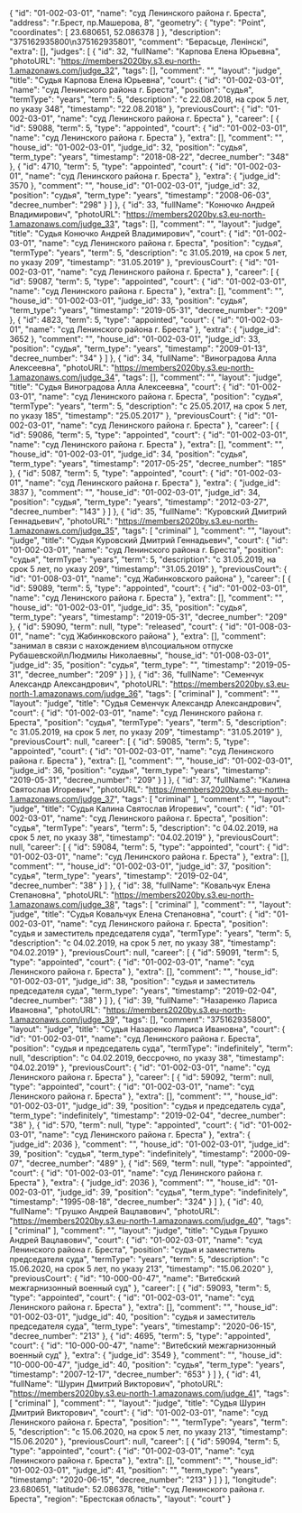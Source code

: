 {
    "id": "01-002-03-01",
    "name": "суд Ленинского района г. Бреста",
    "address": "г.Брест, пр.Машерова, 8",
    "geometry": {
        "type": "Point",
        "coordinates": [
            23.680651,
            52.086378
        ]
    },
    "description": "375162935800\n375162935801",
    "comment": "Берасьце, Ленінскі",
    "extra": [],
    "judges": [
        {
            "id": 32,
            "fullName": "Карпова Елена Юрьевна",
            "photoURL": "https://members2020by.s3.eu-north-1.amazonaws.com/judge_32",
            "tags": [],
            "comment": "",
            "layout": "judge",
            "title": "Судья Карпова Елена Юрьевна",
            "court": {
                "id": "01-002-03-01",
                "name": "суд Ленинского района г. Бреста",
                "position": "судья",
                "termType": "years",
                "term": 5,
                "description": "c 22.08.2018, на срок 5 лет, по указу 348",
                "timestamp": "22.08.2018"
            },
            "previousCourt": {
                "id": "01-002-03-01",
                "name": "суд Ленинского района г. Бреста"
            },
            "career": [
                {
                    "id": 59088,
                    "term": 5,
                    "type": "appointed",
                    "court": {
                        "id": "01-002-03-01",
                        "name": "суд Ленинского района г. Бреста"
                    },
                    "extra": [],
                    "comment": "",
                    "house_id": "01-002-03-01",
                    "judge_id": 32,
                    "position": "судья",
                    "term_type": "years",
                    "timestamp": "2018-08-22",
                    "decree_number": "348"
                },
                {
                    "id": 4710,
                    "term": 5,
                    "type": "appointed",
                    "court": {
                        "id": "01-002-03-01",
                        "name": "суд Ленинского района г. Бреста"
                    },
                    "extra": {
                        "judge_id": 3570
                    },
                    "comment": "",
                    "house_id": "01-002-03-01",
                    "judge_id": 32,
                    "position": "судья",
                    "term_type": "years",
                    "timestamp": "2008-06-03",
                    "decree_number": "298"
                }
            ]
        },
        {
            "id": 33,
            "fullName": "Конючко Андрей Владимирович",
            "photoURL": "https://members2020by.s3.eu-north-1.amazonaws.com/judge_33",
            "tags": [],
            "comment": "",
            "layout": "judge",
            "title": "Судья Конючко Андрей Владимирович",
            "court": {
                "id": "01-002-03-01",
                "name": "суд Ленинского района г. Бреста",
                "position": "судья",
                "termType": "years",
                "term": 5,
                "description": "c 31.05.2019, на срок 5 лет, по указу 209",
                "timestamp": "31.05.2019"
            },
            "previousCourt": {
                "id": "01-002-03-01",
                "name": "суд Ленинского района г. Бреста"
            },
            "career": [
                {
                    "id": 59087,
                    "term": 5,
                    "type": "appointed",
                    "court": {
                        "id": "01-002-03-01",
                        "name": "суд Ленинского района г. Бреста"
                    },
                    "extra": [],
                    "comment": "",
                    "house_id": "01-002-03-01",
                    "judge_id": 33,
                    "position": "судья",
                    "term_type": "years",
                    "timestamp": "2019-05-31",
                    "decree_number": "209"
                },
                {
                    "id": 4823,
                    "term": 5,
                    "type": "appointed",
                    "court": {
                        "id": "01-002-03-01",
                        "name": "суд Ленинского района г. Бреста"
                    },
                    "extra": {
                        "judge_id": 3652
                    },
                    "comment": "",
                    "house_id": "01-002-03-01",
                    "judge_id": 33,
                    "position": "судья",
                    "term_type": "years",
                    "timestamp": "2009-01-13",
                    "decree_number": "34"
                }
            ]
        },
        {
            "id": 34,
            "fullName": "Виноградова Алла Алексеевна",
            "photoURL": "https://members2020by.s3.eu-north-1.amazonaws.com/judge_34",
            "tags": [],
            "comment": "",
            "layout": "judge",
            "title": "Судья Виноградова Алла Алексеевна",
            "court": {
                "id": "01-002-03-01",
                "name": "суд Ленинского района г. Бреста",
                "position": "судья",
                "termType": "years",
                "term": 5,
                "description": "c 25.05.2017, на срок 5 лет, по указу 185",
                "timestamp": "25.05.2017"
            },
            "previousCourt": {
                "id": "01-002-03-01",
                "name": "суд Ленинского района г. Бреста"
            },
            "career": [
                {
                    "id": 59086,
                    "term": 5,
                    "type": "appointed",
                    "court": {
                        "id": "01-002-03-01",
                        "name": "суд Ленинского района г. Бреста"
                    },
                    "extra": [],
                    "comment": "",
                    "house_id": "01-002-03-01",
                    "judge_id": 34,
                    "position": "судья",
                    "term_type": "years",
                    "timestamp": "2017-05-25",
                    "decree_number": "185"
                },
                {
                    "id": 5087,
                    "term": 5,
                    "type": "appointed",
                    "court": {
                        "id": "01-002-03-01",
                        "name": "суд Ленинского района г. Бреста"
                    },
                    "extra": {
                        "judge_id": 3837
                    },
                    "comment": "",
                    "house_id": "01-002-03-01",
                    "judge_id": 34,
                    "position": "судья",
                    "term_type": "years",
                    "timestamp": "2012-03-27",
                    "decree_number": "143"
                }
            ]
        },
        {
            "id": 35,
            "fullName": "Куровский Дмитрий Геннадьевич",
            "photoURL": "https://members2020by.s3.eu-north-1.amazonaws.com/judge_35",
            "tags": [
                "criminal"
            ],
            "comment": "",
            "layout": "judge",
            "title": "Судья Куровский Дмитрий Геннадьевич",
            "court": {
                "id": "01-002-03-01",
                "name": "суд Ленинского района г. Бреста",
                "position": "судья",
                "termType": "years",
                "term": 5,
                "description": "c 31.05.2019, на срок 5 лет, по указу 209",
                "timestamp": "31.05.2019"
            },
            "previousCourt": {
                "id": "01-008-03-01",
                "name": "суд Жабинковского района"
            },
            "career": [
                {
                    "id": 59089,
                    "term": 5,
                    "type": "appointed",
                    "court": {
                        "id": "01-002-03-01",
                        "name": "суд Ленинского района г. Бреста"
                    },
                    "extra": [],
                    "comment": "",
                    "house_id": "01-002-03-01",
                    "judge_id": 35,
                    "position": "судья",
                    "term_type": "years",
                    "timestamp": "2019-05-31",
                    "decree_number": "209"
                },
                {
                    "id": 59090,
                    "term": null,
                    "type": "released",
                    "court": {
                        "id": "01-008-03-01",
                        "name": "суд Жабинковского района"
                    },
                    "extra": [],
                    "comment": "занимал в связи с нахождением в\nсоциальном отпуске Рубашевской\nЛюдмилы Николаевны",
                    "house_id": "01-008-03-01",
                    "judge_id": 35,
                    "position": "судья",
                    "term_type": "",
                    "timestamp": "2019-05-31",
                    "decree_number": "209"
                }
            ]
        },
        {
            "id": 36,
            "fullName": "Семенчук Александр Александрович",
            "photoURL": "https://members2020by.s3.eu-north-1.amazonaws.com/judge_36",
            "tags": [
                "criminal"
            ],
            "comment": "",
            "layout": "judge",
            "title": "Судья Семенчук Александр Александрович",
            "court": {
                "id": "01-002-03-01",
                "name": "суд Ленинского района г. Бреста",
                "position": "судья",
                "termType": "years",
                "term": 5,
                "description": "c 31.05.2019, на срок 5 лет, по указу 209",
                "timestamp": "31.05.2019"
            },
            "previousCourt": null,
            "career": [
                {
                    "id": 59085,
                    "term": 5,
                    "type": "appointed",
                    "court": {
                        "id": "01-002-03-01",
                        "name": "суд Ленинского района г. Бреста"
                    },
                    "extra": [],
                    "comment": "",
                    "house_id": "01-002-03-01",
                    "judge_id": 36,
                    "position": "судья",
                    "term_type": "years",
                    "timestamp": "2019-05-31",
                    "decree_number": "209"
                }
            ]
        },
        {
            "id": 37,
            "fullName": "Калина Святослав Игоревич",
            "photoURL": "https://members2020by.s3.eu-north-1.amazonaws.com/judge_37",
            "tags": [
                "criminal"
            ],
            "comment": "",
            "layout": "judge",
            "title": "Судья Калина Святослав Игоревич",
            "court": {
                "id": "01-002-03-01",
                "name": "суд Ленинского района г. Бреста",
                "position": "судья",
                "termType": "years",
                "term": 5,
                "description": "c 04.02.2019, на срок 5 лет, по указу 38",
                "timestamp": "04.02.2019"
            },
            "previousCourt": null,
            "career": [
                {
                    "id": 59084,
                    "term": 5,
                    "type": "appointed",
                    "court": {
                        "id": "01-002-03-01",
                        "name": "суд Ленинского района г. Бреста"
                    },
                    "extra": [],
                    "comment": "",
                    "house_id": "01-002-03-01",
                    "judge_id": 37,
                    "position": "судья",
                    "term_type": "years",
                    "timestamp": "2019-02-04",
                    "decree_number": "38"
                }
            ]
        },
        {
            "id": 38,
            "fullName": "Ковальчук Елена Степановна",
            "photoURL": "https://members2020by.s3.eu-north-1.amazonaws.com/judge_38",
            "tags": [
                "criminal"
            ],
            "comment": "",
            "layout": "judge",
            "title": "Судья Ковальчук Елена Степановна",
            "court": {
                "id": "01-002-03-01",
                "name": "суд Ленинского района г. Бреста",
                "position": "судья и заместитель председателя суда",
                "termType": "years",
                "term": 5,
                "description": "c 04.02.2019, на срок 5 лет, по указу 38",
                "timestamp": "04.02.2019"
            },
            "previousCourt": null,
            "career": [
                {
                    "id": 59091,
                    "term": 5,
                    "type": "appointed",
                    "court": {
                        "id": "01-002-03-01",
                        "name": "суд Ленинского района г. Бреста"
                    },
                    "extra": [],
                    "comment": "",
                    "house_id": "01-002-03-01",
                    "judge_id": 38,
                    "position": "судья и заместитель председателя суда",
                    "term_type": "years",
                    "timestamp": "2019-02-04",
                    "decree_number": "38"
                }
            ]
        },
        {
            "id": 39,
            "fullName": "Назаренко Лариса Ивановна",
            "photoURL": "https://members2020by.s3.eu-north-1.amazonaws.com/judge_39",
            "tags": [],
            "comment": "375162935800",
            "layout": "judge",
            "title": "Судья Назаренко Лариса Ивановна",
            "court": {
                "id": "01-002-03-01",
                "name": "суд Ленинского района г. Бреста",
                "position": "судья и председатель суда",
                "termType": "indefinitely",
                "term": null,
                "description": "c 04.02.2019, бессрочно, по указу 38",
                "timestamp": "04.02.2019"
            },
            "previousCourt": {
                "id": "01-002-03-01",
                "name": "суд Ленинского района г. Бреста"
            },
            "career": [
                {
                    "id": 59092,
                    "term": null,
                    "type": "appointed",
                    "court": {
                        "id": "01-002-03-01",
                        "name": "суд Ленинского района г. Бреста"
                    },
                    "extra": [],
                    "comment": "",
                    "house_id": "01-002-03-01",
                    "judge_id": 39,
                    "position": "судья и председатель суда",
                    "term_type": "indefinitely",
                    "timestamp": "2019-02-04",
                    "decree_number": "38"
                },
                {
                    "id": 570,
                    "term": null,
                    "type": "appointed",
                    "court": {
                        "id": "01-002-03-01",
                        "name": "суд Ленинского района г. Бреста"
                    },
                    "extra": {
                        "judge_id": 2036
                    },
                    "comment": "",
                    "house_id": "01-002-03-01",
                    "judge_id": 39,
                    "position": "судья",
                    "term_type": "indefinitely",
                    "timestamp": "2000-09-07",
                    "decree_number": "489"
                },
                {
                    "id": 569,
                    "term": null,
                    "type": "appointed",
                    "court": {
                        "id": "01-002-03-01",
                        "name": "суд Ленинского района г. Бреста"
                    },
                    "extra": {
                        "judge_id": 2036
                    },
                    "comment": "",
                    "house_id": "01-002-03-01",
                    "judge_id": 39,
                    "position": "судья",
                    "term_type": "indefinitely",
                    "timestamp": "1995-08-18",
                    "decree_number": "324"
                }
            ]
        },
        {
            "id": 40,
            "fullName": "Грушко Андрей Вацлавович",
            "photoURL": "https://members2020by.s3.eu-north-1.amazonaws.com/judge_40",
            "tags": [
                "criminal"
            ],
            "comment": "",
            "layout": "judge",
            "title": "Судья Грушко Андрей Вацлавович",
            "court": {
                "id": "01-002-03-01",
                "name": "суд Ленинского района г. Бреста",
                "position": "судья и заместитель председателя суда",
                "termType": "years",
                "term": 5,
                "description": "c 15.06.2020, на срок 5 лет, по указу 213",
                "timestamp": "15.06.2020"
            },
            "previousCourt": {
                "id": "10-000-00-47",
                "name": "Витебский межгарнизонный военный суд"
            },
            "career": [
                {
                    "id": 59093,
                    "term": 5,
                    "type": "appointed",
                    "court": {
                        "id": "01-002-03-01",
                        "name": "суд Ленинского района г. Бреста"
                    },
                    "extra": [],
                    "comment": "",
                    "house_id": "01-002-03-01",
                    "judge_id": 40,
                    "position": "судья и заместитель председателя суда",
                    "term_type": "years",
                    "timestamp": "2020-06-15",
                    "decree_number": "213"
                },
                {
                    "id": 4695,
                    "term": 5,
                    "type": "appointed",
                    "court": {
                        "id": "10-000-00-47",
                        "name": "Витебский межгарнизонный военный суд"
                    },
                    "extra": {
                        "judge_id": 3549
                    },
                    "comment": "",
                    "house_id": "10-000-00-47",
                    "judge_id": 40,
                    "position": "судья",
                    "term_type": "years",
                    "timestamp": "2007-12-17",
                    "decree_number": "653"
                }
            ]
        },
        {
            "id": 41,
            "fullName": "Шурин Дмитрий Викторович",
            "photoURL": "https://members2020by.s3.eu-north-1.amazonaws.com/judge_41",
            "tags": [
                "criminal"
            ],
            "comment": "",
            "layout": "judge",
            "title": "Судья Шурин Дмитрий Викторович",
            "court": {
                "id": "01-002-03-01",
                "name": "суд Ленинского района г. Бреста",
                "position": "",
                "termType": "years",
                "term": 5,
                "description": "c 15.06.2020, на срок 5 лет, по указу 213",
                "timestamp": "15.06.2020"
            },
            "previousCourt": null,
            "career": [
                {
                    "id": 59094,
                    "term": 5,
                    "type": "appointed",
                    "court": {
                        "id": "01-002-03-01",
                        "name": "суд Ленинского района г. Бреста"
                    },
                    "extra": [],
                    "comment": "",
                    "house_id": "01-002-03-01",
                    "judge_id": 41,
                    "position": "",
                    "term_type": "years",
                    "timestamp": "2020-06-15",
                    "decree_number": "213"
                }
            ]
        }
    ],
    "longitude": 23.680651,
    "latitude": 52.086378,
    "title": "суд Ленинского района г. Бреста",
    "region": "Брестская область",
    "layout": "court"
}